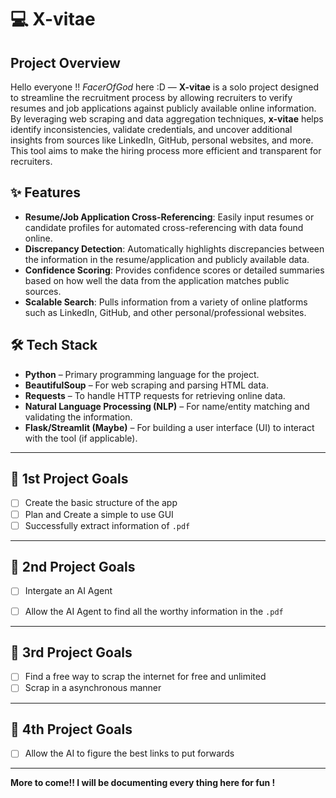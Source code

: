 # 💻 X-vitae

## Project Overview

Hello everyone !! _FacerOfGod_ here :D — **X-vitae** is a solo project designed to streamline the recruitment process by allowing recruiters to verify resumes and job applications against publicly available online information. By leveraging web scraping and data aggregation techniques, **x-vitae** helps identify inconsistencies, validate credentials, and uncover additional insights from sources like LinkedIn, GitHub, personal websites, and more. This tool aims to make the hiring process more efficient and transparent for recruiters.

## ✨ Features

- **Resume/Job Application Cross-Referencing**: Easily input resumes or candidate profiles for automated cross-referencing with data found online.
- **Discrepancy Detection**: Automatically highlights discrepancies between the information in the resume/application and publicly available data.
- **Confidence Scoring**: Provides confidence scores or detailed summaries based on how well the data from the application matches public sources.
- **Scalable Search**: Pulls information from a variety of online platforms such as LinkedIn, GitHub, and other personal/professional websites.

## 🛠️ Tech Stack

- **Python** – Primary programming language for the project.
- **BeautifulSoup** – For web scraping and parsing HTML data.
- **Requests** – To handle HTTP requests for retrieving online data.
- **Natural Language Processing (NLP)** – For name/entity matching and validating the information.
- **Flask/Streamlit (Maybe)** – For building a user interface (UI) to interact with the tool (if applicable).

---
## 🚀 1st Project Goals
- [ ] Create the basic structure of the app 
- [ ] Plan and Create a simple to use GUI
- [ ] Successfully extract information of `.pdf`

---
## 🚀 2nd Project Goals
- [ ] Intergate an AI Agent
- [ ] Allow the AI Agent to find all the worthy information in the `.pdf`


---
## 🚀 3rd Project Goals
- [ ] Find a free way to scrap the internet for free and unlimited
- [ ] Scrap in a asynchronous manner

---

## 🚀 4th Project Goals
- [ ] Allow the AI to figure the best links to put forwards


---

**More to come!! I will be documenting every thing here for fun !**

